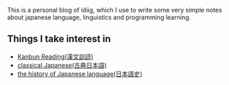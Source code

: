 
This is a personal blog of idiig, which I use to write some very simple notes about japanese language, linguistics and programming learning.

## Things I take interest in

- [Kanbun Reading(漢文訓読)](https://ja.wikipedia.org/wiki/漢文訓読)
- [classical Japanese(古典日本語)](https://en.wikipedia.org/wiki/Classical_Japanese_language)
- [the history of Japanese language(日本語史)](https://ja.wikipedia.org/wiki/Category:日本語の歴史)

